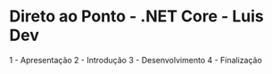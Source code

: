 # Direto ao Ponto - .NET Core - Luis Dev

1 - Apresentação
2 - Introdução
3 - Desenvolvimento
4 - Finalização
